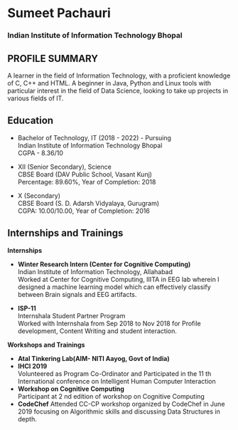 # Sumeet Pachauri
### Indian Institute of Information Technology Bhopal


## PROFILE SUMMARY	

A learner in the field of Information Technology, with a proficient knowledge of C, C++ and HTML. A beginner in Java, Python and Linux tools with particular interest in the field of Data Science, looking to take up projects in various fields of IT. 

## Education

- Bachelor of Technology, IT (2018 - 2022) - Pursuing   
  Indian Institute of Information Technology Bhopal  
  CGPA - 8.36/10

- XII (Senior Secondary), Science	  
  CBSE Board (DAV Public School, Vasant Kunj)  
  Percentage: 89.60%, Year of Completion: 2018

- X (Secondary)  
  CBSE Board (S. D. Adarsh Vidyalaya, Gurugram)  
  CGPA: 10.00/10.00, Year of Completion: 2016

## Internships and Trainings 

**Internships**

- **Winter Research Intern (Center for Cognitive Computing)**  
  Indian Institute of Information Technology, Allahabad  
  Worked at Center for Cognitive Computing, IIITA in EEG lab wherein I designed a machine learning model which can effectively classify between Brain signals and EEG artifacts.  
  
- **ISP-11**  
  Internshala Student Partner Program    
  Worked with Internshala from Sep 2018 to Nov 2018 for Profile
development, Content Writing and student interaction.

**Workshops and Trainings**  
  
- **Atal Tinkering Lab(AIM- NITI Aayog, Govt of India)**  
- **IHCI 2019**  
Volunteered as Program Co-Ordinator and Participated in the 11 th
International conference on Intelligent Human Computer Interaction
- **Workshop on Cognitive Computing**  
Participant at 2 nd edition of workshop on Cognitive Computing
- **CodeChef**
Attended CC-CP workshop organized by CodeChef in June 2019
focusing on Algorithmic skills and discussing Data Structures in depth.
